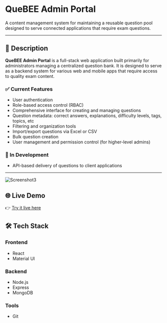 # QueBEE Admin Portal

A content management system for maintaining a reusable question pool designed to serve connected applications that require exam questions.

---

## 📝 Description

**QueBEE Admin Portal** is a full-stack web application built primarily for administrators managing a centralized question bank. It is designed to serve as a backend system for various web and mobile apps that require access to quality exam content.

### ✅ Current Features

- User authentication
- Role-based access control (RBAC)
- Comprehensive interface for creating and managing questions
- Question metadata: correct answers, explanations, difficulty levels, tags, topics, etc
- Filtering and organization tools
- Import/export questions via Excel or CSV
- Bulk question creation
- User management and permission control (for higher-level admins)

### 🚧 In Development

- API-based delivery of questions to client applications

---

![Screenshot3](public/imgs/readme-screenshots/s1.png)

## 🌐 Live Demo

👉 [Try it live here](https://quebee-admin.onrender.com/)

## 🛠 Tech Stack

### Frontend

- React
- Material UI

### Backend

- Node.js
- Express
- MongoDB

### Tools

- Git
